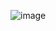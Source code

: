 ![image](https://user-images.githubusercontent.com/61215550/163191756-983c7e21-8a42-4aca-b238-35cef1daeb74.png)
